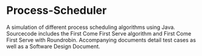# Process-Scheduler
A simulation of different process scheduling algorithms using Java. Sourcecode includes the First Come First Serve algorithm and First Come First Serve with Roundrobin. Accompanying documents detail test cases as well as a Software Design Document.
